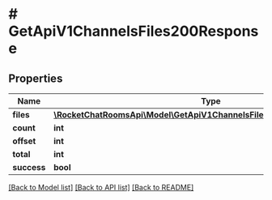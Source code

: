 # # GetApiV1ChannelsFiles200Response

## Properties

Name | Type | Description | Notes
------------ | ------------- | ------------- | -------------
**files** | [**\RocketChatRoomsApi\Model\GetApiV1ChannelsFiles200ResponseFilesInner[]**](GetApiV1ChannelsFiles200ResponseFilesInner.md) |  | [optional]
**count** | **int** |  | [optional]
**offset** | **int** |  | [optional]
**total** | **int** |  | [optional]
**success** | **bool** |  | [optional]

[[Back to Model list]](../../README.md#models) [[Back to API list]](../../README.md#endpoints) [[Back to README]](../../README.md)
